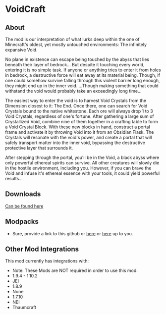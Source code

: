 # VoidCraft

## About
The mod is our interpretation of what lurks deep within the one of Minecraft's oldest, yet mostly untouched environments: The infinitely expansive Void.

No plane in existence can escape being touched by the abyss that lies beneath their layer of bedrock... But despite it touching every world, entering it is no simple task. If anyone or anything tries to enter it from holes in bedrock, a destructive force will eat away at its material being. Though, if one could somehow survive falling through this violent barrier long enough, they might end up in the inner void. ...Though making something that could withstand the void would probably take an exceedingly long time...

The easiest way to enter the void is to harvest Void Crystals from the Dimension closest to it: The End. Once there, one can search for Void Crystals bound to the native whitestone. Each ore will always drop 1 to 3 Void Crystals, regardless of one's fortune. After gathering a large sum of Crystallized Void, combine nine of them together in a crafting table to form a Void Crystal Block. With these new blocks in hand, construct a portal frame and activate it by throwing Void into it from an Obsidian Flask. The Crystals will resonate with the void's power, and create a portal that will safely transport matter into the inner void, bypassing the destructive protective layer that surrounds it.

After stepping through the portal, you'll be in the Void, a black abyss where only powerful ethereal spirits can survive. All other creatures will slowly die in the hostile environment, including you. However, if you can brave the Void and infuse it's ethereal essence with your tools, it could yield powerful results... 

## Downloads
[Can be found here](https://minecraft.curseforge.com/projects/voidcraft)

## Modpacks
* Sure, provide a link to this github or [here](https://minecraft.curseforge.com/projects/voidcraft) or [here](http://www.minecraftforum.net/forums/mapping-and-modding/minecraft-mods/2746403-voidcraft) up to you.
 
## Other Mod Integrations
 This mod currently has integrations with:
 * Note: These Mods are NOT required in order to use this mod.
 * 1.9.4 - 1.10.2
  * JEI
 * 1.8.9
  * None
 * 1.7.10
  * NEI
  * Thaumcraft
